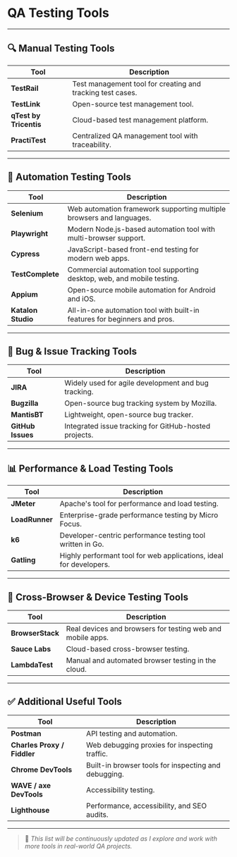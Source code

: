 # QA Testing Tools

---

## 🔍 Manual Testing Tools

| Tool | Description |
|------|-------------|
| **TestRail** | Test management tool for creating and tracking test cases. |
| **TestLink** | Open-source test management tool. |
| **qTest by Tricentis** | Cloud-based test management platform. |
| **PractiTest** | Centralized QA management tool with traceability. |

---

## 🤖 Automation Testing Tools

| Tool | Description |
|------|-------------|
| **Selenium** | Web automation framework supporting multiple browsers and languages. |
| **Playwright** | Modern Node.js-based automation tool with multi-browser support. |
| **Cypress** | JavaScript-based front-end testing for modern web apps. |
| **TestComplete** | Commercial automation tool supporting desktop, web, and mobile testing. |
| **Appium** | Open-source mobile automation for Android and iOS. |
| **Katalon Studio** | All-in-one automation tool with built-in features for beginners and pros. |

---

## 🐞 Bug & Issue Tracking Tools

| Tool | Description |
|------|-------------|
| **JIRA** | Widely used for agile development and bug tracking. |
| **Bugzilla** | Open-source bug tracking system by Mozilla. |
| **MantisBT** | Lightweight, open-source bug tracker. |
| **GitHub Issues** | Integrated issue tracking for GitHub-hosted projects. |

---

## 📊 Performance & Load Testing Tools

| Tool | Description |
|------|-------------|
| **JMeter** | Apache's tool for performance and load testing. |
| **LoadRunner** | Enterprise-grade performance testing by Micro Focus. |
| **k6** | Developer-centric performance testing tool written in Go. |
| **Gatling** | Highly performant tool for web applications, ideal for developers. |

---

## 📱 Cross-Browser & Device Testing Tools

| Tool | Description |
|------|-------------|
| **BrowserStack** | Real devices and browsers for testing web and mobile apps. |
| **Sauce Labs** | Cloud-based cross-browser testing. |
| **LambdaTest** | Manual and automated browser testing in the cloud. |

---

## ✅ Additional Useful Tools

| Tool | Description |
|------|-------------|
| **Postman** | API testing and automation. |
| **Charles Proxy / Fiddler** | Web debugging proxies for inspecting traffic. |
| **Chrome DevTools** | Built-in browser tools for inspecting and debugging. |
| **WAVE / axe DevTools** | Accessibility testing. |
| **Lighthouse** | Performance, accessibility, and SEO audits. |

---

> 📌 *This list will be continuously updated as I explore and work with more tools in real-world QA projects.*
